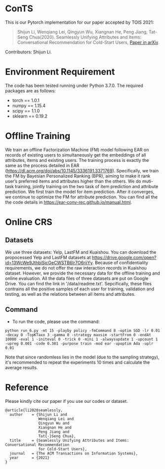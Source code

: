 
# ConTS
This is our Pytorch implementation for our paper accepted by TOIS 2021:
>Shijun Li, Wenqiang Lei, Qingyun Wu, Xiangnan He, Peng Jiang, Tat-Seng Chua(2020). Seamlessly Unifying Attributes and Items: Conversational
Recommendation for Cold-Start Users, [Paper in arXiv](https://arxiv.org/abs/2005.12979).

Contributors: Shijun Li.

# Environment Requirement
The code has been tested running under Python 3.7.0. The required packages are as follows:
* torch == 1.0.1
* numpy == 1.15.4
* scipy == 1.1.0
* sklearn == 0.19.2

# Offline Training 
We train an offline Factorization Machine (FM) model following EAR on records of existing users to simultaneously get the embeddings of all attributes, items and existing users. The training process is exactly the same as the process detailed in EAR (https://dl.acm.org/doi/abs/10.1145/3336191.3371769). Specifically, we train the FM by Bayesian Personalized Ranking (BPR), aiming to make it rank user’s preferred items and attributes higher than the others. We do muti-task training, jointly training on the two task of item prediction and attribute prediction. We first train the model for item prediction. After it converges, we continue to optimize the FM for attribute prediction. You can find all the  the code details in https://ear-conv-rec.github.io/manual.html.

# Online CRS
## Datasets
We use three datasets: Yelp, LastFM and Kuaishou. You can download the propocessed Yelp and LastFM datasets at https://drive.google.com/open?id=13WcWe9JthbiSjcGeCWSTB6Ir7O6riiYy. 
Because of confidentiality requirements, we do not offer the raw interaction records in Kuaishou dataset. However, we provide the necessary data for the offline training and online evaluation. All the data files of three datasets are put on Google Drive. You can find the link in '/data/readme.txt'. Sepcifically, these files contrains all the positive samples of each user for training, validation and testing,  as well as the relations between all items and attributes. 

## Command
* To run the code, please use the command:
```
python run_6.py -mt 15 -playby policy -fmCommand 8 -optim SGD -lr 0.01 -decay 0 -TopKTaxo 3 -gamma 0 -strategy maxsim -startFrom 0 -endAt 10000 -eval 1 -initeval 0 -trick 0 -mini 1 -alwaysupdate 1 -upcount 1 -upreg 0.001 -code 0.301 -purpose train -mod ear -upoptim Ada -uplr 0.01
```
Note that since randomless lies in the model (due to the sampling strategy), it's recommended to repeat the experiments 10 times and calculate the average results.

# Reference

Please kindly cite our paper if you use our codes or dataset.
```
@article{li2020seamlessly,
  author    = {Shijun Li and
               Wenqiang Lei and
               Qingyun Wu and
               Xiangnan He and
               Peng Jiang and
               Tat{-}Seng Chua},
  title     = {Seamlessly Unifying Attributes and Items: Conversational Recommendation
               for Cold-Start Users},
  journal   = {The ACM Transactions on Information Systems},
  year      = {2021}
}
```










